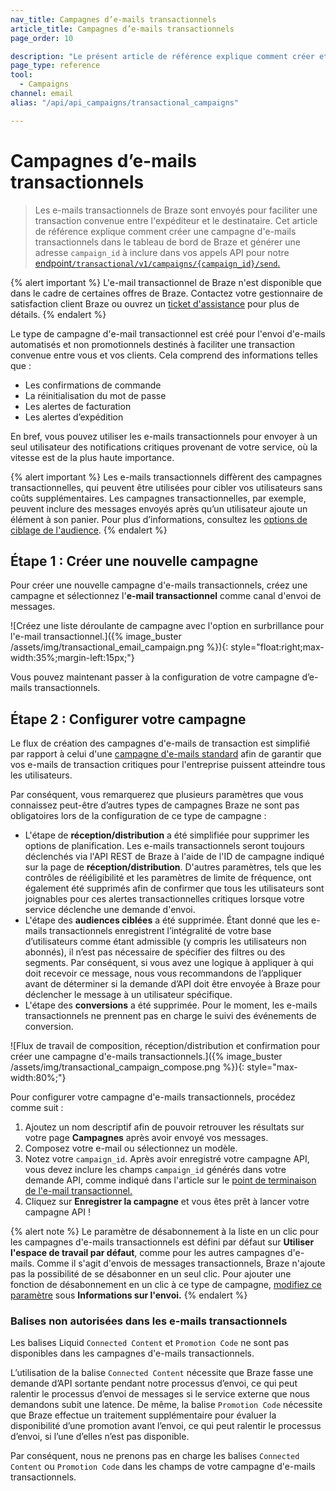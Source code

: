 ```yaml
---
nav_title: Campagnes d’e-mails transactionnels
article_title: Campagnes d’e-mails transactionnels
page_order: 10

description: "Le présent article de référence explique comment créer et configurer une nouvelle campagne Braze d’e-mails transactionnels."
page_type: reference
tool:
  - Campaigns
channel: email
alias: "/api/api_campaigns/transactional_campaigns"

---
```


# Campagnes d’e-mails transactionnels

> Les e-mails transactionnels de Braze sont envoyés pour faciliter une transaction convenue entre l'expéditeur et le destinataire. Cet article de référence explique comment créer une campagne d'e-mails transactionnels dans le tableau de bord de Braze et générer une adresse `campaign_id` à inclure dans vos appels API pour notre [endpoint`/transactional/v1/campaigns/{campaign_id}/send`.]({{site.baseurl}}/api/endpoints/messaging/send_messages/post_send_transactional_message)

{% alert important %}
L'e-mail transactionnel de Braze n'est disponible que dans le cadre de certaines offres de Braze. Contactez votre gestionnaire de satisfaction client Braze ou ouvrez un [ticket d'assistance]({{site.baseurl}}/braze_support/) pour plus de détails.
{% endalert %}

Le type de campagne d'e-mail transactionnel est créé pour l'envoi d'e-mails automatisés et non promotionnels destinés à faciliter une transaction convenue entre vous et vos clients. Cela comprend des informations telles que :

- Les confirmations de commande
- La réinitialisation du mot de passe
- Les alertes de facturation
- Les alertes d’expédition

En bref, vous pouvez utiliser les e-mails transactionnels pour envoyer à un seul utilisateur des notifications critiques provenant de votre service, où la vitesse est de la plus haute importance. 

{% alert important %}
Les e-mails transactionnels diffèrent des campagnes transactionnelles, qui peuvent être utilisées pour cibler vos utilisateurs sans coûts supplémentaires. Les campagnes transactionnelles, par exemple, peuvent inclure des messages envoyés après qu’un utilisateur ajoute un élément à son panier. Pour plus d’informations, consultez les [options de ciblage de l'audience]({{site.baseurl}}/user_guide/engagement_tools/messaging_fundamentals/targeting_users/).
{% endalert %}

## Étape 1 : Créer une nouvelle campagne

Pour créer une nouvelle campagne d'e-mails transactionnels, créez une campagne et sélectionnez l'**e-mail transactionnel** comme canal d'envoi de messages.

![Créez une liste déroulante de campagne avec l'option en surbrillance pour l'e-mail transactionnel.]({% image_buster /assets/img/transactional_email_campaign.png %}){: style="float:right;max-width:35%;margin-left:15px;"}

Vous pouvez maintenant passer à la configuration de votre campagne d’e-mails transactionnels.

## Étape 2 : Configurer votre campagne

Le flux de création des campagnes d'e-mails de transaction est simplifié par rapport à celui d'une [campagne d'e-mails standard]({{site.baseurl}}/user_guide/message_building_by_channel/email/html_editor/creating_an_email_campaign/) afin de garantir que vos e-mails de transaction critiques pour l'entreprise puissent atteindre tous les utilisateurs.

Par conséquent, vous remarquerez que plusieurs paramètres que vous connaissez peut-être d’autres types de campagnes Braze ne sont pas obligatoires lors de la configuration de ce type de campagne :

- L'étape de **réception/distribution** a été simplifiée pour supprimer les options de planification. Les e-mails transactionnels seront toujours déclenchés via l'API REST de Braze à l'aide de l'ID de campagne indiqué sur la page de **réception/distribution**. D'autres paramètres, tels que les contrôles de rééligibilité et les paramètres de limite de fréquence, ont également été supprimés afin de confirmer que tous les utilisateurs sont joignables pour ces alertes transactionnelles critiques lorsque votre service déclenche une demande d'envoi.
- L'étape des **audiences ciblées** a été supprimée. Étant donné que les e-mails transactionnels enregistrent l’intégralité de votre base d’utilisateurs comme étant admissible (y compris les utilisateurs non abonnés), il n’est pas nécessaire de spécifier des filtres ou des segments. Par conséquent, si vous avez une logique à appliquer à qui doit recevoir ce message, nous vous recommandons de l’appliquer avant de déterminer si la demande d’API doit être envoyée à Braze pour déclencher le message à un utilisateur spécifique.
- L'étape des **conversions** a été supprimée. Pour le moment, les e-mails transactionnels ne prennent pas en charge le suivi des événements de conversion.

![Flux de travail de composition, réception/distribution et confirmation pour créer une campagne d'e-mails transactionnels.]({% image_buster /assets/img/transactional_campaign_compose.png %}){: style="max-width:80%;"}

Pour configurer votre campagne d'e-mails transactionnels, procédez comme suit :

1. Ajoutez un nom descriptif afin de pouvoir retrouver les résultats sur votre page **Campagnes** après avoir envoyé vos messages.
2. Composez votre e-mail ou sélectionnez un modèle.
3. Notez votre `campaign_id`. Après avoir enregistré votre campagne API, vous devez inclure les champs `campaign_id` générés dans votre demande API, comme indiqué dans l'article sur le [point de terminaison de l'e-mail transactionnel.]({{site.baseurl}}/api/endpoints/messaging/send_messages/post_send_transactional_message)
4. Cliquez sur **Enregistrer la campagne** et vous êtes prêt à lancer votre campagne API !

{% alert note %}
Le paramètre de désabonnement à la liste en un clic pour les campagnes d'e-mails transactionnels est défini par défaut sur **Utiliser l'espace de travail par défaut**, comme pour les autres campagnes d'e-mails. Comme il s'agit d'envois de messages transactionnels, Braze n'ajoute pas la possibilité de se désabonner en un seul clic. Pour ajouter une fonction de désabonnement en un clic à ce type de campagne, [modifiez ce paramètre]({{site.baseurl}}/user_guide/administrative/app_settings/email_settings/#message-level-one-click-list-unsubscribe) sous **Informations sur l'envoi.**
{% endalert %}

### Balises non autorisées dans les e-mails transactionnels

Les balises Liquid `Connected Content` et `Promotion Code` ne sont pas disponibles dans les campagnes d'e-mails transactionnels.

L’utilisation de la balise `Connected Content` nécessite que Braze fasse une demande d’API sortante pendant notre processus d’envoi, ce qui peut ralentir le processus d’envoi de messages si le service externe que nous demandons subit une latence. De même, la balise `Promotion Code` nécessite que Braze effectue un traitement supplémentaire pour évaluer la disponibilité d’une promotion avant l’envoi, ce qui peut ralentir le processus d’envoi, si l’une d’elles n’est pas disponible.

Par conséquent, nous ne prenons pas en charge les balises `Connected Content` ou `Promotion Code` dans les champs de votre campagne d'e-mails transactionnels.


